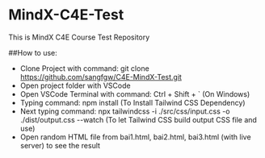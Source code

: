 # MindX-C4E-Test
This is MindX C4E Course Test Repository

##How to use:
- Clone Project with command: git clone https://github.com/sangfgw/C4E-MindX-Test.git
- Open project folder with VSCode
- Open VSCode Terminal with command: Ctrl + Shift + ` (On Windows)
- Typing command: npm install (To Install Tailwind CSS Dependency)
- Next typing command: npx tailwindcss -i ./src/css/input.css -o ./dist/output.css --watch (To let Tailwind CSS build output CSS file and use)
- Open random HTML file from bai1.html, bai2.html, bai3.html (with live server) to see the result
